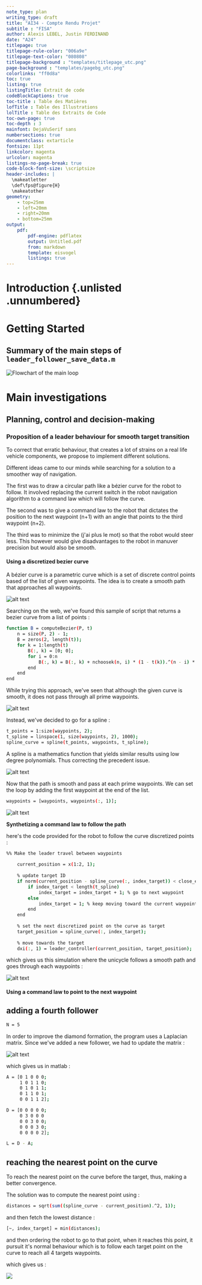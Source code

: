 ```yaml
---
note_type: plan
writing_type: draft 
title: "AI34 - Compte Rendu Projet"
subtitle : "FISA"
author: Alexis LEBEL, Justin FERDINAND
date: "A24"
titlepage: true 
titlepage-rule-color: "006a9e" 
titlepage-text-color: "080808" 
titlepage-background : "templates/titlepage_utc.png"
page-background : "templates/pagebg_utc.png"
colorlinks: "ff0d8a"
toc: true
listing: true
listingTitle: Extrait de code
codeBlockCaptions: true
toc-title : Table des Matières
lofTitle : Table des Illustrations
lolTitle : Table des Extraits de Code
toc-own-page: true
toc-depth : 3
mainfont: DejaVuSerif sans
numbersections: true
documentclass: extarticle
fontsize: 11pt
linkcolor: magenta
urlcolor: magenta
listings-no-page-break: true
code-block-font-size: \scriptsize
header-includes: |
  \makeatletter
  \def\fps@figure{H}
  \makeatother
geometry:
	- top=25mm
	- left=20mm
	- right=20mm
	- bottom=25mm
output: 
    pdf: 
        pdf-engine: pdflatex
        output: Untitled.pdf
        from: markdown
        template: eisvogel
        listings: true
---
```


# Introduction {.unlisted .unnumbered}

# Getting Started

## Summary of the main steps of `leader_follower_save_data.m`

![Flowchart of the main loop](img/mermaid_main_loop_1pager.png)

# Main investigations

## Planning, control and decision-making

### Proposition of a leader behaviour for smooth target transition

To correct that erratic behaviour, that creates a lot of strains on a real life vehicle components, we propose to implement different solutions.

Different ideas came to our minds while searching for a solution to a smoother way of navigation.

The first was to draw a circular path like a bézier curve for the robot to follow.
It involved replacing the current switch in the robot navigation algorithm to a command law which will follow the curve.

The second was to give a command law to the robot that dictates the position to the next waypoint (n+1) with
an angle that points to the third waypoint (n+2).

The third was to minimize the (j'ai plus le mot) so that the robot would steer less.
This however would give disadvantages to the robot in manuver precision but would also be smooth.


#### Using a discretized bezier curve

A bézier curve is a parametric curve which is a set of discrete control points based of the list
of given waypoints. The idea is to create a smooth path that approaches all waypoints.

![alt text](img/bezierCurveSample.png)

Searching on the web, we've found this sample of script that returns a bezier curve from a list of points :

```bash
function B = computeBezier(P, t)
    n = size(P, 2) - 1;
    B = zeros(2, length(t));
    for k = 1:length(t)
        B(:, k) = [0; 0];
        for i = 0:n
            B(:, k) = B(:, k) + nchoosek(n, i) * (1 - t(k)).^(n - i) * t(k).^i * P(:, i + 1);
        end
    end
end
```
While trying this approach, we've seen that although the given curve is smooth, it does not pass through all prime waypoints.

![alt text](img/bezierCurve2.png)

Instead, we've decided to go for a spline :

```bash
t_points = 1:size(waypoints, 2);
t_spline = linspace(1, size(waypoints, 2), 1000);
spline_curve = spline(t_points, waypoints, t_spline);
```

A spline is a mathematics function that yields similar results using low degree polynomials. Thus correcting the precedent issue.

![alt text](img/splineCurve.png)

Now that the path is smooth and pass at each prime waypoints. We can set the loop by adding the first waypoint at the end of the list.

```bash
waypoints = [waypoints, waypoints(:, 1)];
```

![alt text](img/perfectSpline.png)

**Synthetizing a command law to follow the path**

here's the code provided for the robot to follow
the curve discretized points :
```bash
%% Make the leader travel between waypoints
    
    current_position = x(1:2, 1);
    
    % update target ID    
    if norm(current_position - spline_curve(:, index_target)) < close_enough % target offset
        if index_target < length(t_spline)
            index_target = index_target + 1; % go to next waypoint
        else
            index_target = 1; % keep moving toward the current waypoint
        end
    end
    
    % set the next discretized point on the curve as target
    target_position = spline_curve(:, index_target);
    
    % move towards the target
    dxi(:, 1) = leader_controller(current_position, target_position);
```

which gives us this simulation where the unicycle follows a smooth path and goes through each waypoints :

![alt text](img/smoothPath.png)

#### Using a command law to point to the next waypoint 


## adding a fourth follower

```bash
N = 5
```

In order to improve the diamond formation, the program uses
a Laplacian matrix. Since we've added a new follower, we had to
update the matrix :

![alt text](img/matrice_laplacienne.jpg)

which gives us in matlab :

```bash
A = [0 1 0 0 0;
     1 0 1 1 0;
     0 1 0 1 1;
     0 1 1 0 1;
     0 0 1 1 2];

D = [0 0 0 0 0;
     0 3 0 0 0
     0 0 3 0 0;
     0 0 0 3 0;
     0 0 0 0 2];

L = D - A;
```




## reaching the nearest point on the curve

To reach the nearest point on the curve before the target, thus, making a better convergence.

The solution was to compute the nearest point using :

```bash
distances = sqrt(sum((spline_curve - current_position).^2, 1));
```

and then fetch the lowest distance :

```bash
[~, index_target] = min(distances);
```

and then ordering the robot to go to that point, when it reaches this point, it pursuit it's normal behaviour which is to follow each target point on the curve to reach all 4 targets waypoints.

which gives us :

![](img/convergence.png)
